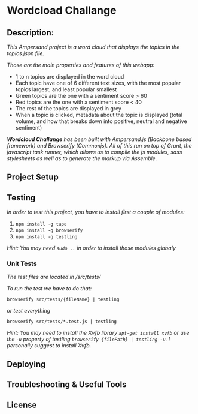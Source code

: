 # Wordcload Challange

## Description: ##

_This Ampersand project is a word cloud that displays the topics in the topics.json file._

_Those are the main properties and features of this webapp:_
* 1 to n topics are displayed in the word cloud
* Each topic have one of 6 different text sizes, with the most popular topics largest, and least popular smallest
* Green topics are the one with a sentiment score > 60
* Red topics are the one with a sentiment score < 40
* The rest of the topics are displayed in grey
* When a topic is clicked, metadata about the topic is displayed (total volume, and how that breaks down into positive, neutral and negative sentiment)
 
_**Wordcloud Challange** has been built with Ampersand.js (Backbone based framework) and Browserify (Commonjs). All of this run on top of Grunt, the javascript task runner, which allows us to compile the js modules, sass stylesheets as well as to generate the markup via Assemble._

## Project Setup

## Testing

_In order to test this project, you have to install first a couple of modules:_

1. `npm install -g tape`
2. `npm install -g browserify`
3. `npm install -g testling`

_Hint: *You may need `sudo ..` in order to install those modules globaly*_

### Unit Tests

_The test files are located in /src/tests/_

_To run the test we have to do that:_

`browserify src/tests/{fileName} | testling`

_or test everything_

`browserify src/tests/*.test.js | testling`

_Hint: *You may need to install the Xvfb library `apt-get install xvfb` or use the `-u` property of testling `browserify {filePath} | testling -u`. I personally suggest to install Xvfb.*_

## Deploying

## Troubleshooting & Useful Tools

## License
